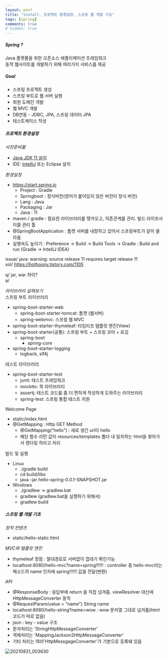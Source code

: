 ```yaml
---
layout: post
title: "install, 프로젝트 환경설정, 스프링 웹 개발 기초"
tags: [spring]
comments: true
# hidden: true
---
```


##### Spring ?
Java 플랫폼을 위한 오픈소스 애플리케이션 프레임워크   
동적 웹사이트를 개발하기 위해 여러가지 서비스를 제공

##### Goal
* 스프링 프로젝트 생성
* 스프링 부트로 웹 서버 실행
* 회원 도메인 개발
* 웹 MVC 개발
* DB연동 - JDBC, JPA, 스프링 데이터 JPA
* 테스트케이스 작성   

##### 프로젝트 환경설정

*사전준비물*
* [Java JDK 11 설치](https://www.oracle.com/java/technologies/javase-downloads.html)
* IDE: [IntelliJ](https://www.jetbrains.com/ko-kr/idea/download/#section=windows) 또는 Eclipse 설치   

*환경설정*
* https://start.spring.io
  *  Project : Gradle
  *  Springboot : 정식버전(영어가 붙어있지 않은 버전이 정식 버전)
  *  Lang : Java
  *  Packaging : Jar
  *  Java : 11
* maven / gradle : 필요한 라이브러리를 땡겨오고, 의존관계를 관리. 빌드 라이프사이클 관리 툴
* @SpringBootApplication : 톰캣 서버를 내장하고 있어서 스프링부트가 같이 올라옴
* 실행속도 높이기 : Preference -> Build -> Build Tools -> Gradle : Build and run (Gradle -> IntelliJ IDEA)

issue/ java: warning: source release 11 requires target release 11   
sol/ https://hothoony.tistory.com/1105

q/ jar, war 차이?   
a/   

*라이브러리 살펴보기*   
스프링 부트 라이브러리
* spring-boot-starter-web
  * spring-boot-starter-tomcat: 톰캣 (웹서버)
  * spring-webmvc: 스프링 웹 MVC
* spring-boot-starter-thymeleaf: 타임리프 템플릿 엔진(View)
* spring-boot-starter(공통): 스프링 부트 + 스프링 코어 + 로깅
  * spring-boot
    * spring-core
* spring-boot-starter-logging
  * logback, slf4j   

테스트 라이브러리
* spring-boot-starter-test
  * junit: 테스트 프레임워크
  * mockito: 목 라이브러리
  * assertj: 테스트 코드를 좀 더 편하게 작성하게 도와주는 라이브러리
  * spring-test: 스프링 통합 테스트 지원   


Welcome Page
* static/index.html
* @GetMapping : Http GET Method
  * @GetMapping("hello") : 새로 생긴 url이 hello
  * 해당 함수 리턴 값이 resources/templates 폴더 내 일치하는 html을 찾아가서 렌더링 하라고 처리   

빌드 및 실행
* Linux
  * ./gradle build
  * cd build/libs
  * java -jar hello-spring-0.0.1-SNAPSHOT.jar   
* Windows
  * ./gradlew -> gradlew.bat
  * gradlew (gradlew.bat을 실행하기 위해서)
  * gradlew build   


##### 스프링 웹 개발 기초
*정적 컨텐츠*
* static/hello-static.html   

*MVC와 템플릿 엔진*
* thymeleaf 장점 : 절대경로로 서버없이 껍데기 확인가능
* localhost:8080/hello-mvc?name=spring!!!!!! : controller 중 hello-mvc라는 메소드의 name 인자에 spring!!!!!! 값을 전달(변환)   

*API*
* @ResponseBody : 응답부에 return 을 직접 넘겨줌. viewResolver 대신에 HttpMessageConverter 동작
* @RequestParam(value = "name") String name
* localhost:8080/hello-string?name=wow : wow 문자열 그대로 넘겨줌(html코드가 따로 없음)
* json : key - value 구조
* 문자처리는 'StringHttpMessageConverter'
* 객체처리는 'MappingJackson2HttpMessageConverter'
* 기타 처리는 여러'HttpMessgageConverter'가 기본으로 등록돼 있음   


![20210831_003630](https://user-images.githubusercontent.com/89087636/131365304-741a5627-bc20-4368-889b-2b8b40fd846d.png)
